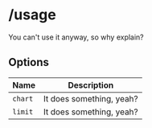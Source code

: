 # /usage

You can't use it anyway, so why explain?

## Options

| Name | Description |
|------|-------------|
| `chart` | It does something, yeah? |
| `limit` | It does something, yeah? |

